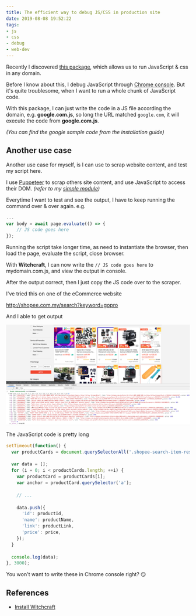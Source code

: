 ```yaml
---
title: The efficient way to debug JS/CSS in production site
date: 2019-08-08 19:52:22
tags:
- js
- css
- debug
- web-dev
---
```


Recently I discovered [this package](https://github.com/luciopaiva/witchcraft), which allows us to run JavaScript & css in any domain.

Before I know about this, I debug JavaScript through [Chrome console](https://developers.google.com/web/tools/chrome-devtools/console/).
But it's quite troublesome, when I want to run a whole chunk of JavaScript code.

With this package, I can just write the code in a JS file according the domain, e.g. **google.com.js**,
so long the URL matched `google.com`, it will execute the code from **google.com.js**.

_(You can find the google sample code from the installation guide)_

## Another use case

Another use case for myself, is I can use to scrap website content, and test my script here.

I use [Puppeteer](https://github.com/GoogleChrome/puppeteer) to scrap others site content, and use JavaScript to access their DOM.
_(refer to my [simple module](https://github.com/jslim89/site-scraper))_

Everytime I want to test and see the output, I have to keep running the command over & over again. e.g.

```js
...
var body = await page.evaluate(() => {
    // JS code goes here
});
```

Running the script take longer time, as need to instantiate the browser, then load the page, evaluate the script, close browser.

With **Witchcraft**, I can now write the `// JS code goes here` to mydomain.com.js, and view the output in console.

After the output correct, then I just copy the JS code over to the scraper.

I've tried this on one of the eCommerce website

http://shopee.com.my/search?keyword=gopro

And I able to get output

![Shopee search content](/images/posts/2019-08-08-The-efficient-way-to-debug-JS-CSS-in-production-site/shopee-content.png)

The JavaScript code is pretty long

```js
setTimeout(function() {
  var productCards = document.querySelectorAll('.shopee-search-item-result__items > .shopee-search-item-result__item'), i;

  var data = [];
  for (i = 0; i < productCards.length; ++i) {
    var productCard = productCards[i];
    var anchor = productCard.querySelector('a');

    // ...

    data.push({
      'id': productId,
      'name': productName,
      'link': productLink,
      'price': price,
    });
  }

  console.log(data);
}, 3000);
```

You won't want to write these in Chrome console right? 😏

## References

- [Install Witchcraft](https://luciopaiva.com/witchcraft/how-to-install.html)
